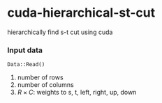 # cuda-hierarchical-st-cut
hierarchically find s-t cut using cuda



### Input data

```Data::Read()```

1. number of rows
2. number of columns
3. $R \times C$: weights to s, t, left, right, up, down



